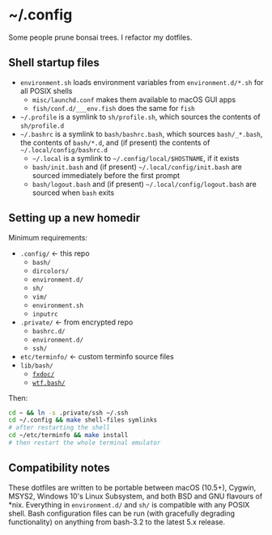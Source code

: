 # ~/.config

Some people prune bonsai trees. I refactor my dotfiles.

## Shell startup files

* `environment.sh` loads environment variables from `environment.d/*.sh` 
  for all POSIX shells
    * `misc/launchd.conf` makes them available to macOS GUI apps
    * `fish/conf.d/___env.fish` does the same for `fish`
* `~/.profile` is a symlink to `sh/profile.sh`, which sources the contents of 
  `sh/profile.d`
* `~/.bashrc` is a symlink to `bash/bashrc.bash`, which sources `bash/_*.bash`,
  the contents of `bash/*.d`, and (if present) the contents of
  `~/.local/config/bashrc.d`
    * `~/.local` is a symlink to `~/.config/local/$HOSTNAME`, if it exists
    * `bash/init.bash` and (if present) `~/.local/config/init.bash` are 
      sourced immediately before the first prompt
    * `bash/logout.bash` and (if present) `~/.local/config/logout.bash` are 
      sourced when `bash` exits

## Setting up a new homedir

Minimum requirements:

- `.config/` ← this repo
    - `bash/`
    - `dircolors/`
    - `environment.d/`
    - `sh/`
    - `vim/`
    - `environment.sh`
    - `inputrc`
- `.private/` ← from encrypted repo
    - `bashrc.d/`
    - `environment.d/`
    - `ssh/`
- `etc/terminfo/` ← custom terminfo source files
- `lib/bash/`
    - [`fxdoc/`](https://github.com/zgracem/fxdoc)
    - [`wtf.bash/`](https://github.com/zgracem/wtf.bash)

Then:

```bash
cd ~ && ln -s .private/ssh ~/.ssh
cd ~/.config && make shell-files symlinks
# after restarting the shell
cd ~/etc/terminfo && make install
# then restart the whole terminal emulator
```

## Compatibility notes

These dotfiles are written to be portable between macOS (10.5+), Cygwin,
MSYS2, Windows 10's Linux Subsystem, and both BSD and GNU flavours of \*nix. 
Everything in `environment.d/` and `sh/` is compatible with any POSIX shell.
Bash configuration files can be run (with gracefully degrading functionality)
on anything from bash-3.2 to the latest 5.x release.
